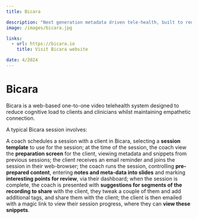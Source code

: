 ```yaml
---
title: Bicara

description: "Next generation metadata driven tele-health, built to reduce cognitive load."
image: /images/bicara.jpg

links:
  - url: https://bicara.io
    title: Visit Bicara website

date: 4/2024
---
```


# Bicara

Bicara is a web-based one-to-one video telehealth system designed to reduce cognitive load to clients and clinicians whilst maintaining empathetic connection.

A typical Bicara session involves:

A coach schedules a session with a client in Bicara, selecting a **session template** to use for the session; at the time of the session, the coach view the **preparation screen** for the client, viewing metadata and snippets from previous sessions; the client receives an email reminder and joins the session in their web-browser; the coach runs the session, controlling **pre-prepared content**, entering **notes and meta-data into slides** and marking **interesting points for review**, via their dashboard; when the session is complete, the coach is presented with **suggestions for segments of the recording to share** with the client, they tweak a couple of them and add additional tags, and share them with the client; the client is then emailed with a magic link to view their session progress, where they can **view these snippets**.
